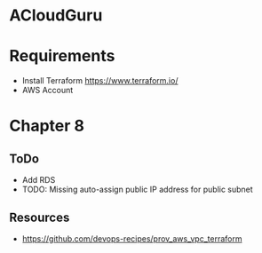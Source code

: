 # ACloudGuru

# Requirements
- Install Terraform https://www.terraform.io/
- AWS Account

# Chapter 8

## ToDo
- Add RDS
- TODO: Missing auto-assign public IP address for public subnet

## Resources
- https://github.com/devops-recipes/prov_aws_vpc_terraform
